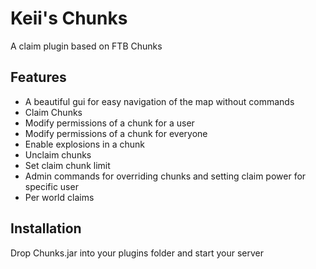 # Keii's Chunks

A claim plugin based on FTB Chunks

## Features

* A beautiful gui for easy navigation of the map without commands
* Claim Chunks 
* Modify permissions of a chunk for a user
* Modify permissions of a chunk for everyone
* Enable explosions in a chunk
* Unclaim chunks
* Set claim chunk limit 
* Admin commands for overriding chunks and setting claim power for specific user
* Per world claims

## Installation

Drop Chunks.jar into your plugins folder and start your server